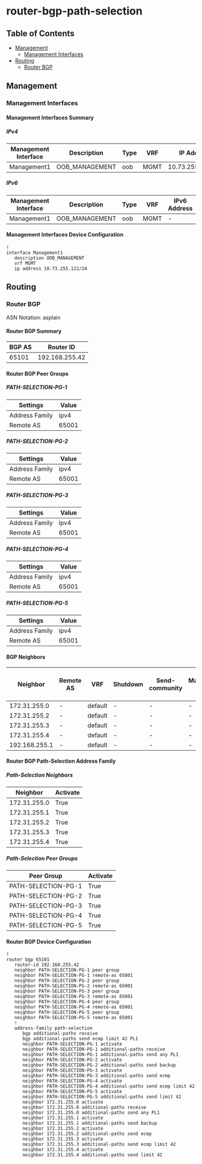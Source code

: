 # router-bgp-path-selection

## Table of Contents

- [Management](#management)
  - [Management Interfaces](#management-interfaces)
- [Routing](#routing)
  - [Router BGP](#router-bgp)

## Management

### Management Interfaces

#### Management Interfaces Summary

##### IPv4

| Management Interface | Description | Type | VRF | IP Address | Gateway |
| -------------------- | ----------- | ---- | --- | ---------- | ------- |
| Management1 | OOB_MANAGEMENT | oob | MGMT | 10.73.255.122/24 | 10.73.255.2 |

##### IPv6

| Management Interface | Description | Type | VRF | IPv6 Address | IPv6 Gateway |
| -------------------- | ----------- | ---- | --- | ------------ | ------------ |
| Management1 | OOB_MANAGEMENT | oob | MGMT | - | - |

#### Management Interfaces Device Configuration

```eos
!
interface Management1
   description OOB_MANAGEMENT
   vrf MGMT
   ip address 10.73.255.122/24
```

## Routing

### Router BGP

ASN Notation: asplain

#### Router BGP Summary

| BGP AS | Router ID |
| ------ | --------- |
| 65101 | 192.168.255.42 |

#### Router BGP Peer Groups

##### PATH-SELECTION-PG-1

| Settings | Value |
| -------- | ----- |
| Address Family | ipv4 |
| Remote AS | 65001 |

##### PATH-SELECTION-PG-2

| Settings | Value |
| -------- | ----- |
| Address Family | ipv4 |
| Remote AS | 65001 |

##### PATH-SELECTION-PG-3

| Settings | Value |
| -------- | ----- |
| Address Family | ipv4 |
| Remote AS | 65001 |

##### PATH-SELECTION-PG-4

| Settings | Value |
| -------- | ----- |
| Address Family | ipv4 |
| Remote AS | 65001 |

##### PATH-SELECTION-PG-5

| Settings | Value |
| -------- | ----- |
| Address Family | ipv4 |
| Remote AS | 65001 |

#### BGP Neighbors

| Neighbor | Remote AS | VRF | Shutdown | Send-community | Maximum-routes | Allowas-in | BFD | RIB Pre-Policy Retain | Route-Reflector Client | Passive | TTL Max Hops |
| -------- | --------- | --- | -------- | -------------- | -------------- | ---------- | --- | --------------------- | ---------------------- | ------- | ------------ |
| 172.31.255.0 | - | default | - | - | - | - | - | - | - | - | - |
| 172.31.255.2 | - | default | - | - | - | - | - | - | - | - | - |
| 172.31.255.3 | - | default | - | - | - | - | - | - | - | - | - |
| 172.31.255.4 | - | default | - | - | - | - | - | - | - | - | - |
| 192.168.255.1 | - | default | - | - | - | - | - | - | - | - | - |

#### Router BGP Path-Selection Address Family

##### Path-Selection Neighbors

| Neighbor | Activate |
| -------- | -------- |
| 172.31.255.0 | True |
| 172.31.255.1 | True |
| 172.31.255.2 | True |
| 172.31.255.3 | True |
| 172.31.255.4 | True |

##### Path-Selection Peer Groups

| Peer Group | Activate |
| ---------- | -------- |
| PATH-SELECTION-PG-1 | True |
| PATH-SELECTION-PG-2 | True |
| PATH-SELECTION-PG-3 | True |
| PATH-SELECTION-PG-4 | True |
| PATH-SELECTION-PG-5 | True |

#### Router BGP Device Configuration

```eos
!
router bgp 65101
   router-id 192.168.255.42
   neighbor PATH-SELECTION-PG-1 peer group
   neighbor PATH-SELECTION-PG-1 remote-as 65001
   neighbor PATH-SELECTION-PG-2 peer group
   neighbor PATH-SELECTION-PG-2 remote-as 65001
   neighbor PATH-SELECTION-PG-3 peer group
   neighbor PATH-SELECTION-PG-3 remote-as 65001
   neighbor PATH-SELECTION-PG-4 peer group
   neighbor PATH-SELECTION-PG-4 remote-as 65001
   neighbor PATH-SELECTION-PG-5 peer group
   neighbor PATH-SELECTION-PG-5 remote-as 65001
   !
   address-family path-selection
      bgp additional-paths receive
      bgp additional-paths send ecmp limit 42 PL1
      neighbor PATH-SELECTION-PG-1 activate
      neighbor PATH-SELECTION-PG-1 additional-paths receive
      neighbor PATH-SELECTION-PG-1 additional-paths send any PL1
      neighbor PATH-SELECTION-PG-2 activate
      neighbor PATH-SELECTION-PG-2 additional-paths send backup
      neighbor PATH-SELECTION-PG-3 activate
      neighbor PATH-SELECTION-PG-3 additional-paths send ecmp
      neighbor PATH-SELECTION-PG-4 activate
      neighbor PATH-SELECTION-PG-4 additional-paths send ecmp limit 42
      neighbor PATH-SELECTION-PG-5 activate
      neighbor PATH-SELECTION-PG-5 additional-paths send limit 42
      neighbor 172.31.255.0 activate
      neighbor 172.31.255.0 additional-paths receive
      neighbor 172.31.255.0 additional-paths send any PL1
      neighbor 172.31.255.1 activate
      neighbor 172.31.255.1 additional-paths send backup
      neighbor 172.31.255.2 activate
      neighbor 172.31.255.2 additional-paths send ecmp
      neighbor 172.31.255.3 activate
      neighbor 172.31.255.3 additional-paths send ecmp limit 42
      neighbor 172.31.255.4 activate
      neighbor 172.31.255.4 additional-paths send limit 42
```
